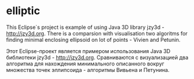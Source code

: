 # elliptic
This Eclipse`s project is example of using Java 3D library jzy3d - http://jzy3d.org.
There is a comparsion with visualisation two algoritms for finding minimal enclosing ellipsoid on lot of points - Vivien and Petunin.

Этот Eclipse-проект является примером использования Java 3D библиотеки jzy3d - http://jzy3d.org.
Сравниваются с визуализацией два алгоритма для нахождения минимального описанного вокруг множества точек эллипсоида - алгоритмы Вивьена и Петунина.
